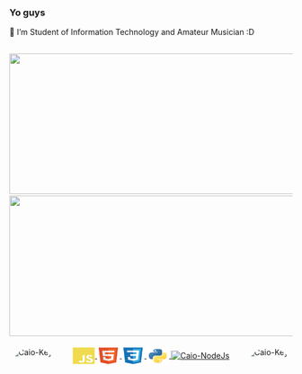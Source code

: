 ### Yo guys


🍪 I’m Student of Information Technology and Amateur Musician :D

##

<div align="center">
  <a href="https://github.com/Caioemiemi">
  <img width="600em" height="250em" src="https://github-readme-stats.vercel.app/api?username=Caioemiemi&show_icons=true&theme=dark&include_all_commits=true&count_private=true"/>
  <img width="600em" height="250em" src="https://github-readme-stats.vercel.app/api/top-langs/?username=Caioemiemi&layout=compact&langs_count=7&theme=dark"/>
</div>
  
<div align='center' style="display: inline_block"><br>
<img align="center" alt="Caio-Js" height="30" width="40" src="https://raw.githubusercontent.com/devicons/devicon/master/icons/javascript/javascript-plain.svg">
<img align="center" alt="Caio-HTML" height="30" width="40" src="https://raw.githubusercontent.com/devicons/devicon/master/icons/html5/html5-original.svg">
<img align="center" alt="Caio-CSS" height="30" width="40" src="https://raw.githubusercontent.com/devicons/devicon/master/icons/css3/css3-original.svg">
<img align="center" alt="Caio-Python" height="30" width="40" src="https://raw.githubusercontent.com/devicons/devicon/master/icons/python/python-original.svg">
<img align="center" alt="Caio-NodeJs" height="30" width="40" src="https://cdn.jsdelivr.net/gh/devicons/devicon/icons/nodejs/nodejs-original.svg">
<img align="right" alt="Caio-Keys" height="150" style="border-radius:50px;" src="https://cdn1.iconfinder.com/data/icons/piano-and-keyboard-set/96/piano_and_friend-13-256.png">
<img align="left" alt="Caio-Keys" height="150" style="border-radius:50px; transfom: scaleX(-1);" src="https://cdn1.iconfinder.com/data/icons/piano-and-keyboard-set/96/piano_and_friend-11-256.png">
</div>
  
##
  
